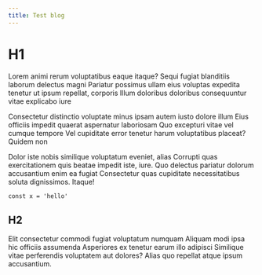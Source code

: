 ```yaml
---
title: Test blog
---
```


# H1

Lorem animi rerum voluptatibus eaque itaque? Sequi fugiat blanditiis laborum delectus magni Pariatur possimus ullam eius voluptas expedita tenetur ut ipsum repellat, corporis Illum doloribus doloribus consequuntur vitae explicabo iure

Consectetur distinctio voluptate minus ipsam autem iusto dolore illum Eius officiis impedit quaerat aspernatur laboriosam Quo excepturi vitae vel cumque tempore Vel cupiditate error tenetur harum voluptatibus placeat? Quidem non

Dolor iste nobis similique voluptatum eveniet, alias Corrupti quas exercitationem quis beatae impedit iste, iure. Quo delectus pariatur dolorum accusantium enim ea fugiat Consectetur quas cupiditate necessitatibus soluta dignissimos. Itaque!

```
const x = 'hello'
```

## H2

Elit consectetur commodi fugiat voluptatum numquam Aliquam modi ipsa hic officiis assumenda Asperiores ex tenetur earum illo adipisci Similique vitae perferendis voluptatem aut dolores? Alias quo repellat atque ipsum accusantium.



